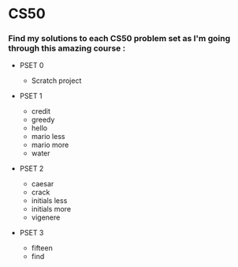 # CS50

### Find my solutions to each CS50 problem set as I'm going through this amazing course :


- PSET 0
  - Scratch project
  
- PSET 1
  - credit
  - greedy
  - hello
  - mario less
  - mario more
  - water

- PSET 2
  - caesar
  - crack
  - initials less
  - initials more
  - vigenere
  
- PSET 3
  - fifteen
  - find
